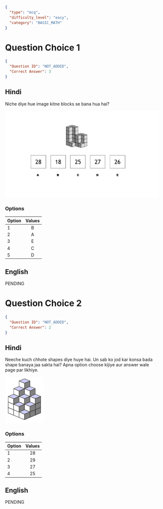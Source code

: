 ```json
{
  "type": "mcq",
  "difficulty_level": "easy",
  "category": "BASIC_MATH"
}
```

# Question Choice 1
```json
{
  "Question ID": "NOT_ADDED",
  "Correct Answer": 3
}
```

## Hindi
Niche diye hue image kitne blocks se bana hua hai?

![](images/question_14/choice1.png)

### Options
| Option | Values |
|:-------|:------:|
| 1      | B      |
| 2      | A      |
| 3      | E      |
| 4      | C      |
| 5      | D      |

## English
PENDING

# Question Choice 2
```json
{
  "Question ID": "NOT_ADDED",
  "Correct Answer": 2
}
```
## Hindi
Neeche kuch chhote shapes diye huye hai. Un sab ko jod kar konsa bada shape banaya jaa sakta hai? Apna option choose kijiye aur answer wale page par likhiye.

![](images/question_14/choice2.gif)

### Options
| Option | Values |
|:-------|:------:|
| 1      | 28     |
| 2      | 29     |
| 3      | 27     |
| 4      | 25     |


## English
PENDING
